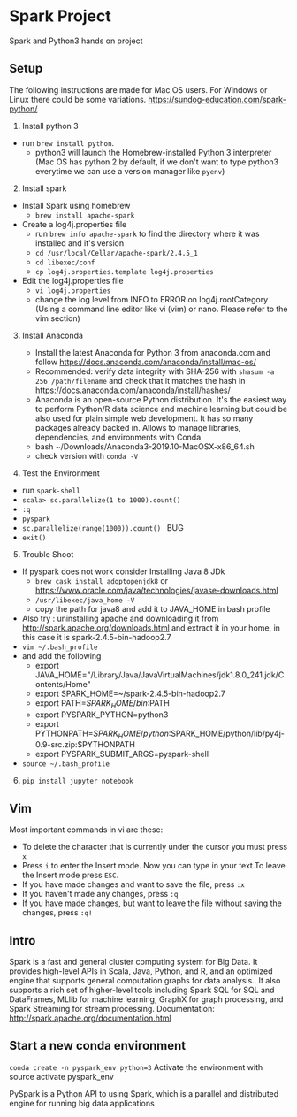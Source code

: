 # Spark Project
Spark and Python3 hands on project
## Setup
The following instructions are made for Mac OS users. For Windows or Linux there could be some variations.
https://sundog-education.com/spark-python/
1. Install python 3 
  - run `brew install python`.
    - python3 will launch the Homebrew-installed Python 3 interpreter (Mac OS has python 2 by default, if we don't want to type python3 everytime we can use a version manager like `pyenv`)
2. Install spark
  - Install Spark using homebrew
    - `brew install apache-spark` 
  - Create a log4j.properties file
    - run `brew info apache-spark` to find the directory where it was installed and it's version
    - `cd /usr/local/Cellar/apache-spark/2.4.5_1` 
    - `cd libexec/conf`
    - `cp log4j.properties.template log4j.properties`
  - Edit the log4j.properties file
    - `vi log4j.properties` 
    - change the log level from INFO to ERROR on log4j.rootCategory (Using a command line editor like vi (vim) or nano. Please refer to the vim section)
 3. Install Anaconda
    - Install the latest Anaconda for Python 3 from anaconda.com and follow https://docs.anaconda.com/anaconda/install/mac-os/
    - Recommended:  verify data integrity with SHA-256 with `shasum -a 256 /path/filename` and check that it matches the hash in https://docs.anaconda.com/anaconda/install/hashes/
    - Anaconda is an open-source Python distribution. It's the easiest way to perform Python/R data science and machine learning but could be also used for plain simple web development. It has so many packages already backed in. Allows to manage libraries, dependencies, and environments with Conda
    - bash ~/Downloads/Anaconda3-2019.10-MacOSX-x86_64.sh
    - check version with `conda -V`
    
 4. Test the Environment
  - run `spark-shell`
  - `scala> sc.parallelize(1 to 1000).count()`
  - `:q`
  - `pyspark`
  - `sc.parallelize(range(1000)).count() ` BUG
  - `exit()`
  
  5. Trouble Shoot
  - If pyspark  does not work consider Installing Java 8 JDk
    - `brew cask install adoptopenjdk8` or https://www.oracle.com/java/technologies/javase-downloads.html
    - `/usr/libexec/java_home -V`
    -  copy the path for java8 and add it to JAVA_HOME in bash profile
  - Also try : uninstalling apache and downloading it from http://spark.apache.org/downloads.html and extract it in your home, in this case it is spark-2.4.5-bin-hadoop2.7
  - `vim ~/.bash_profile`
  - and add the following
    - export JAVA_HOME="/Library/Java/JavaVirtualMachines/jdk1.8.0_241.jdk/Contents/Home"
    - export SPARK_HOME=~/spark-2.4.5-bin-hadoop2.7
    - export PATH=$SPARK_HOME/bin:$PATH
    - export PYSPARK_PYTHON=python3
    - export PYTHONPATH=$SPARK_HOME/python:$SPARK_HOME/python/lib/py4j-0.9-src.zip:$PYTHONPATH
    - export PYSPARK_SUBMIT_ARGS=pyspark-shell
  - `source ~/.bash_profile`
   
   6. `pip install jupyter notebook`

## Vim 
Most important commands in vi are these:
- To delete the character that is currently under the cursor you must press `x`
- Press `i` to enter the Insert mode. Now you can type in your text.To leave the Insert mode press `ESC`.
- If you have made changes and want to save the file, press `:x`
- If you haven't made any changes, press `:q`
- If you have made changes, but want to leave the file without saving the changes, press `:q!`

## Intro
Spark is a fast and general cluster computing system for Big Data. It provides
high-level APIs in Scala, Java, Python, and R, and an optimized engine that
supports general computation graphs for data analysis.. It also supports a
rich set of higher-level tools including Spark SQL for SQL and DataFrames,
MLlib for machine learning, GraphX for graph processing,
and Spark Streaming for stream processing.
Documentation: http://spark.apache.org/documentation.html

## Start a new conda environment
`conda create -n pyspark_env python=3`
Activate the environment with source activate pyspark_env


PySpark is a Python API to using Spark, which is a parallel and distributed engine for running big data applications
